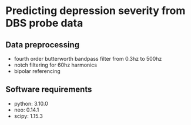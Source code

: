 # Predicting depression severity from DBS probe data 

## Data preprocessing
- fourth order butterworth bandpass filter from 0.3hz to 500hz
- notch filtering for 60hz harmonics
- bipolar referencing



## Software requirements
- python: 3.10.0
- neo: 0.14.1
- scipy: 1.15.3
